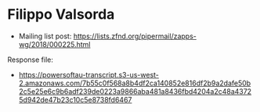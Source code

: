 # Filippo Valsorda

* Mailing list post: <https://lists.zfnd.org/pipermail/zapps-wg/2018/000225.html>

Response file:

* https://powersoftau-transcript.s3-us-west-2.amazonaws.com/7b55c0f568a8b4df2ca140852e816df2b9a2dafe50b2c5e25e6c9b6adf239de0223a9866aba481a8436fbd4204a2c48a43725d942de47b23c10c5e8738fd6467
